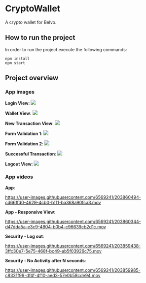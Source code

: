 # CryptoWallet

A crypto wallet for Belvo.

## How to run the project

In order to run the project execute the following commands:

```
npm install
npm start
```

## Project overview

### App images

**Login View**:
<img src="https://drive.google.com/uc?id=1ZYIFBcz6z7NaUWvawK7K67vMr8Oz_M4m"/>

**Wallet View**:
<img src="https://drive.google.com/uc?id=1ZJAlU9TdYOLWLoJo1gxYCdlRgg800tac"/>

**New Transaction View**:
<img src="https://drive.google.com/uc?id=1LkbDfLgkWUmxGi7RbZz-dzcoV-RVJ6DX"/>

**Form Validation 1**:
<img src="https://drive.google.com/uc?id=1KNggXfmToChTuPTdXUJNScl315rqcH9s"/>

**Form Validation 2**:
<img src="https://drive.google.com/uc?id=1d_vu9iM9hvihWO8oDl0sOTG7fGH1H8DS"/>

**Successful Transaction**:
<img src="https://drive.google.com/uc?id=1vEUoYHU9frnEY-ffWXsuSfoBzXSiRUzu"/>

**Logout View**:
<img src="https://drive.google.com/uc?id=1hX2m6mwW5GhbsJfE36CNQmdxs8WvXWkI"/>

### App videos

**App**:

https://user-images.githubusercontent.com/6569241/203860494-cd66ffd0-4629-4cb0-b111-ba368a90fca3.mov

**App - Responsive View**:

https://user-images.githubusercontent.com/6569241/203860344-d47dda5a-e3c9-4804-b0b4-c96639cb2d1c.mov

**Security - Log out**:

https://user-images.githubusercontent.com/6569241/203859438-3ffc30e7-5e75-468f-bc49-ab5f03926c75.mov

**Security - No Activity after N seconds**:

https://user-images.githubusercontent.com/6569241/203859985-c8331f99-df4f-4f10-aed3-57e0b58cde94.mov
